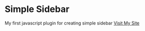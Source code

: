 # Simple Sidebar
My first javascript plugin for creating simple sidebar
<a href='http://alfianchandra.me'>Visit My Site</a>
